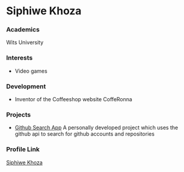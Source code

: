 # Siphiwe Khoza

### Academics

Wits University

### Interests

-  Video games

### Development

- Inventor of the Coffeeshop website CoffeRonna

### Projects

- [Github Search App](https://gitsearchy.netlify.com/)
A personally developed  project which uses  the github api to search for  github  accounts and repositories


### Profile Link

[Siphiwe Khoza](https://github.com/Qamar30)
